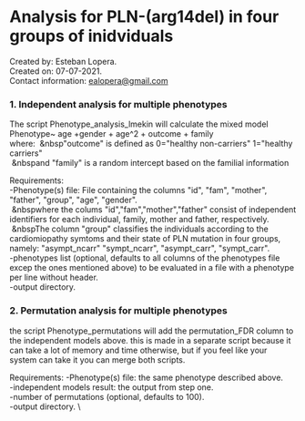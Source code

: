 # Analysis for PLN-(arg14del) in four groups of inidviduals

Created by: Esteban Lopera.\
Created on: 07-07-2021. \
Contact information: ealopera@gmail.com


### 1. Independent analysis for multiple phenotypes
The script Phenotype_analysis_lmekin will calculate the mixed model \
 Phenotype~ age +gender + age^2 + outcome + family  \
where:
&nbsp;&nbsp"outcome" is defined as 0="healthy non-carriers" 1="healthy carriers" \
&nbsp;&nbspand "family" is a random intercept based on the familial information

Requirements: \
-Phenotype(s) file: File containing the columns "id", "fam", "mother", "father", "group", "age", "gender". \
&nbsp;&nbspwhere the colums "id","fam","mother","father" consist of independent identifiers for each individual, family, mother and father, respectively. \
&nbsp;&nbspThe column "group" classifies the individuals according to the cardiomiopathy symtoms and their state of PLN mutation in four groups, namely: "asympt_ncarr" "sympt_ncarr", "asympt_carr", "sympt_carr". \
-phenotypes list (optional, defaults to all columns of the phenotypes file excep the ones mentioned above) to be evaluated in a file with a phenotype per line without header. \
-output directory.

### 2. Permutation analysis for multiple phenotypes
the script Phenotype_permutations will add the permutation_FDR column to the independent models above. this is made in a separate script because it can take a lot of memory and time otherwise, but if you feel like your system can take it you can merge both scripts.

Requirements:
-Phenotype(s) file: the same phenotype described above. \
-independent models result: the output from step one. \
-number of permutations (optional, defaults to 100). \
-output directory. \

